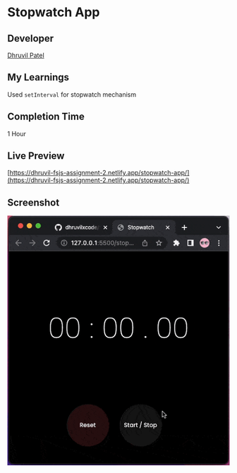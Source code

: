 # Stopwatch App

## Developer
[Dhruvil Patel](https://github.com/dhruvilxcode)

## My Learnings
Used `setInterval` for stopwatch mechanism

## Completion Time
1 Hour

## Live Preview
[https://dhruvil-fsjs-assignment-2.netlify.app/stopwatch-app/](https://dhruvil-fsjs-assignment-2.netlify.app/stopwatch-app/)

## Screenshot
![image](./stopwatch.gif)
